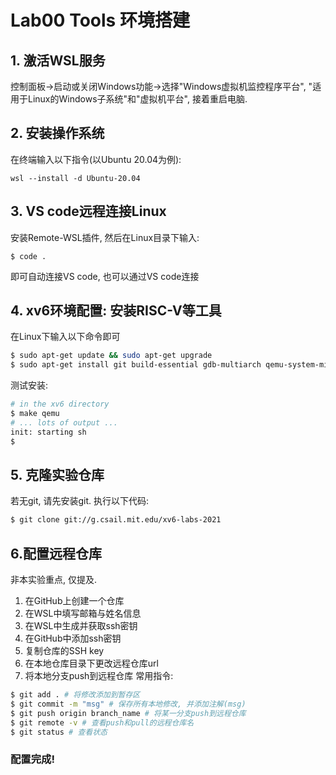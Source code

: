 # Lab00 Tools 环境搭建
## 1. 激活WSL服务
控制面板->启动或关闭Windows功能->选择"Windows虚拟机监控程序平台", "适用于Linux的Windows子系统"和"虚拟机平台", 接着重启电脑.

## 2. 安装操作系统
在终端输入以下指令(以Ubuntu 20.04为例):
```
wsl --install -d Ubuntu-20.04
```
## 3. VS code远程连接Linux
安装Remote-WSL插件, 然后在Linux目录下输入: 
```
$ code .
```
即可自动连接VS code, 也可以通过VS code连接

## 4. xv6环境配置: 安装RISC-V等工具
在Linux下输入以下命令即可
```bash
$ sudo apt-get update && sudo apt-get upgrade
$ sudo apt-get install git build-essential gdb-multiarch qemu-system-misc gcc-riscv64-linux-gnu binutils-riscv64-linux-gnu
```

测试安装:
```bash
# in the xv6 directory
$ make qemu
# ... lots of output ...
init: starting sh
$
```

## 5. 克隆实验仓库
若无git, 请先安装git. 执行以下代码: 
```bash
$ git clone git://g.csail.mit.edu/xv6-labs-2021
```

## 6.配置远程仓库
非本实验重点, 仅提及.
1.  在GitHub上创建一个仓库
2.  在WSL中填写邮箱与姓名信息
3.  在WSL中生成并获取ssh密钥
4.  在GitHub中添加ssh密钥
5.  复制仓库的SSH key
6.  在本地仓库目录下更改远程仓库url
7.  将本地分支push到远程仓库
常用指令:
```bash
$ git add . # 将修改添加到暂存区
$ git commit -m "msg" # 保存所有本地修改, 并添加注解(msg)
$ git push origin branch_name # 将某一分支push到远程仓库
$ git remote -v # 查看push和pull的远程仓库名
$ git status # 查看状态
```

### 配置完成!
